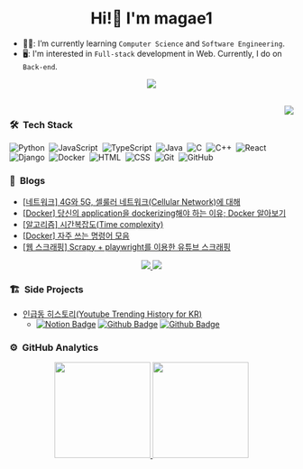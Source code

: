<h1 align="center">Hi!👋 I'm magae1</h1>

- 👨‍🎓: I’m currently learning `Computer Science` and `Software Engineering`.
- 🖥️: I'm interested in `Full-stack` development in Web. Currently, I do on `Back-end`.

<p align="center">
  <a href="mailto:jjilil8351@gmail.com" target="_blank">
    <img src="https://img.shields.io/badge/Gmail-ea4335?style=flat-square&logo=gmail&logoColor=ffffff" />
  </a>
</p>


<br/>
<a href="https://www.acmicpc.net/user/jji6665" target="_blank">
  <img src="http://mazassumnida.wtf/api/v2/generate_badge?boj=jji6665" align="right"/>
</a>

### 🛠️ &nbsp;Tech Stack
![Python](https://img.shields.io/badge/-Python-05122A?style=flat&logo=python)&nbsp;
![JavaScript](https://img.shields.io/badge/-JavaScript-05122A?style=flat&logo=javascript)&nbsp;
![TypeScript](https://img.shields.io/badge/-TypeScript-05122A?style=flat&logo=TypeScript)&nbsp;
![Java](https://img.shields.io/badge/-Java-05122A?style=flat&logo=Java)&nbsp;
![C](https://img.shields.io/badge/-C-05122A?style=flat&logo=C&logoColor=A8B9CC)&nbsp;
![C++](https://img.shields.io/badge/-C++-05122A?style=flat&logo=C%2B%2B&logoColor=00599C)&nbsp;
![React](https://img.shields.io/badge/-React-05122A?style=flat&logo=react)&nbsp;
![Django](https://img.shields.io/badge/-Django-05122A?style=flat&logo=django&logoColor=092E20)&nbsp;
![Docker](https://img.shields.io/badge/-Docker-05122A?style=flat&logo=docker)&nbsp;
![HTML](https://img.shields.io/badge/-HTML-05122A?style=flat&logo=HTML5)&nbsp;
![CSS](https://img.shields.io/badge/-CSS-05122A?style=flat&logo=CSS3&logoColor=1572B6)&nbsp;
![Git](https://img.shields.io/badge/-Git-05122A?style=flat&logo=git)&nbsp;
![GitHub](https://img.shields.io/badge/-GitHub-05122A?style=flat&logo=github)&nbsp;


### 📎 &nbsp;Blogs
<!-- BLOG-POST-LIST:START -->
- [[네트워크] 4G와 5G, 셀룰러 네트워크&lpar;Cellular Network&rpar;에 대해](https://magae5basement.tistory.com/12)
- [[Docker] 당신의 application을 dockerizing해야 하는 이유; Docker 알아보기](https://magae5basement.tistory.com/11)
- [[알고리즘] 시간복잡도&lpar;Time complexity&rpar;](https://magae5basement.tistory.com/10)
- [[Docker] 자주 쓰는 명령어 모음](https://magae5basement.tistory.com/9)
- [[웹 스크래핑] Scrapy + playwright를 이용한 유튜브 스크래핑](https://magae5basement.tistory.com/5)
<!-- BLOG-POST-LIST:END -->

<p align="center">
  <a href="https://magae5basement.tistory.com/" target="_blank">
    <img src="https://img.shields.io/badge/tistory-000?style=for-the-badge&logo=tistory&logoColor=white" />
  </a>
  <a href="https://blog.naver.com/lws6665" target="_blank"> 
    <img src="https://img.shields.io/badge/NAVER-03C75A?style=for-the-badge&logo=NAVER&logoColor=white" />
  </a>
</p>


### 🏗️ &nbsp;Side Projects
- [인급동 히스토리(Youtube Trending History for KR)](https://ingeupdong.site/)
  - [![Notion Badge](https://img.shields.io/badge/Details-F58025?logo=notion&logoColor=fff&style=flat)](https://www.notion.so/magae/66d84f6bf26640129b26748ce3ee3735)
    [![Github Badge](https://img.shields.io/badge/ingupdong_back-05122A?logo=github&logoColor=fff&style=flat)](https://github.com/magae1/ingeupdong_back)
    [![Github Badge](https://img.shields.io/badge/ingeupdong_front-05122A?logo=github&logoColor=fff&style=flat)](https://github.com/magae1/ingeupdong_front)


### ⚙️ &nbsp;GitHub Analytics
<p align="center">
  <a href="https://github.com/anuraghazra/github-readme-stats">
    <img height="170em" 
         src="https://github-readme-stats-eight-theta.vercel.app/api?username=magae1&show_icons=true&theme=midnight-purple&include_all_commits=true&count_private=true&hide_border=true&cache_seconds=86400" />
  </a>
  <a href="https://github.com/anuraghazra/github-readme-stats">
    <img height="170em" 
         src="https://github-readme-stats.vercel.app/api/top-langs/?username=magae1&layout=compact&theme=midnight-purple&hide_border=true&hide=html,css&langs_count=8&cache_seconds=86400" />
</a>
</p>
